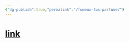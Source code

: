 ```yaml
---
{"dg-publish":true,"permalink":"/fumeux-fux-parfume/"}
---
```


# [link](https://www.youtube.com/watch?v=0_rH2a-rg6Y)
